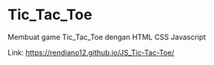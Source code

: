 # Tic_Tac_Toe
Membuat game Tic_Tac_Toe dengan HTML CSS Javascript

Link: https://rendiano12.github.io/JS_Tic-Tac-Toe/
